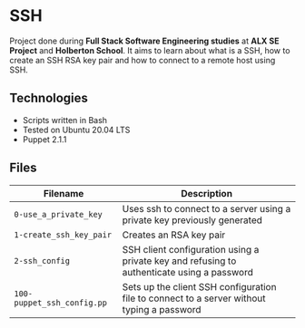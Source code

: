 # SSH

Project done during **Full Stack Software Engineering studies** at **ALX SE Project** and **Holberton School**. It aims to learn about what is a SSH, how to create an SSH RSA key pair and how to connect to a remote host using SSH.

## Technologies
* Scripts written in Bash 
* Tested on Ubuntu 20.04 LTS
* Puppet 2.1.1

## Files
**Filename**	|**Description**
--------------------|-----------------
`0-use_a_private_key` | Uses ssh to connect to a server using a private key previously generated 
`1-create_ssh_key_pair` | Creates an RSA key pair
`2-ssh_config` | SSH client configuration using a private key and refusing to authenticate using a password
`100-puppet_ssh_config.pp` | Sets up the client SSH configuration file to connect to a server without typing a password
